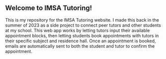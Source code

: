 ## Welcome to IMSA Tutoring!

This is my repository for the IMSA Tutoring website. I made this back in the summer of 2023 as a side project to connect peer tutors and other students at my school. 
This web app works by letting tutors input their available appointment blocks, then letting students book appointments with tutors in their specific subject and residence hall. 
Once an appointment is booked, emails are automatically sent to both the student and tutor to confirm the appointment.
